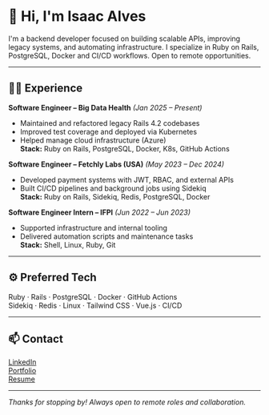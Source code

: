 # 👋 Hi, I'm Isaac Alves

I'm a backend developer focused on building scalable APIs, improving legacy systems, and automating infrastructure. I specialize in Ruby on Rails, PostgreSQL, Docker and CI/CD workflows. Open to remote opportunities.

---

## 🧑‍💻 Experience

**Software Engineer – Big Data Health** *(Jan 2025 – Present)*  
- Maintained and refactored legacy Rails 4.2 codebases  
- Improved test coverage and deployed via Kubernetes  
- Helped manage cloud infrastructure (Azure)  
**Stack:** Ruby on Rails, PostgreSQL, Docker, K8s, GitHub Actions

**Software Engineer – Fetchly Labs (USA)** *(May 2023 – Dec 2024)*  
- Developed payment systems with JWT, RBAC, and external APIs  
- Built CI/CD pipelines and background jobs using Sidekiq  
**Stack:** Ruby on Rails, Sidekiq, Redis, PostgreSQL, Docker

**Software Engineer Intern – IFPI** *(Jun 2022 – Jun 2023)*  
- Supported infrastructure and internal tooling  
- Delivered automation scripts and maintenance tasks  
**Stack:** Shell, Linux, Ruby, Git

---

## ⚙️ Preferred Tech

Ruby · Rails · PostgreSQL · Docker · GitHub Actions  
Sidekiq · Redis · Linux · Tailwind CSS · Vue.js · CI/CD

---

## 📫 Contact

[LinkedIn](https://linkedin.com/in/isaaclvs)  
[Portfolio](https://isaaclvs.github.io)  
[Resume](https://drive.google.com/file/d/1dL9ULStdekgvmEqCDQqOP_SK2lP8B4tB/view)

---

_Thanks for stopping by! Always open to remote roles and collaboration._
